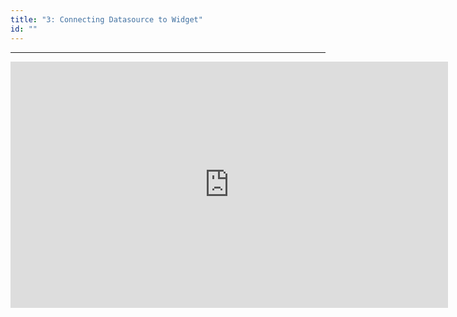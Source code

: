 ```yaml
---
title: "3: Connecting Datasource to Widget"
id: ""
---
```

---

<iframe width="700" height="394" src="https://www.youtube-nocookie.com/embed/sdC_4yv-D7Q?rel=0" frameborder="0" allow="accelerometer; autoplay; encrypted-media" allowfullscreen></iframe>